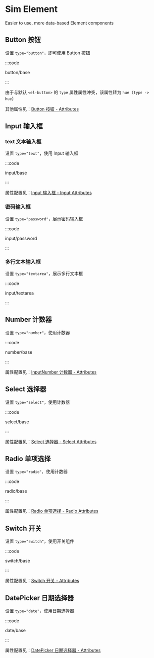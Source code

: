 # Sim Element

Easier to use, more data-based Element components

## Button 按钮

设置 `type="button"`，即可使用 Button 按钮

<s-demo :component="ButtonBase" />

:::code

button/base

:::

由于与默认 `<el-button>` 的 `type` 属性属性冲突，该属性转为 `hue`（`type -> hue`）

其他属性见：[Button 按钮 - Attributes](https://element.eleme.cn/#/zh-CN/component/button#attributes)

## Input 输入框

### text 文本输入框

设置 `type="text"`，使用 Input 输入框

<s-demo :component="InputBase" />

:::code

input/base

:::

属性配置见：[Input 输入框 - Input Attributes](https://element.eleme.cn/#/zh-CN/component/input#input-attributes)

### 密码输入框

设置 `type="password"`，展示密码输入框

<s-demo :component="InputPassword" />

:::code

input/password

:::

### 多行文本输入框

设置 `type="textarea"`，展示多行文本框

<s-demo :component="InputTextarea" />

:::code

input/textarea

:::


## Number 计数器

设置 `type="number"`，使用计数器

<s-demo :component="NumberBase" />

:::code

number/base

:::

属性配置见：[InputNumber 计数器 - Attributes](https://element.eleme.cn/#/zh-CN/component/input-number#attributes)

## Select 选择器

设置 `type="select"`，使用计数器

<s-demo :component="SelectBase" />

:::code

select/base

:::

属性配置见：[Select 选择器 - Select Attributes](https://element.eleme.io/#/zh-CN/component/select#select-attributes)

## Radio 单项选择

设置 `type="radio"`，使用计数器

<s-demo :component="RadioBase" />

:::code

radio/base

:::

属性配置见：[Radio 单项选择 - Radio Attributes](https://element.eleme.io/#/zh-CN/component/radio#radio-attributes)

## Switch 开关

设置 `type="switch"`，使用开关组件

<s-demo :component="SwitchBase" />

:::code

switch/base

:::

属性配置见：[Switch 开关 - Attributes](https://element.eleme.io/#/zh-CN/component/select#select-attributes)

## DatePicker 日期选择器

设置 `type="date"`，使用日期选择器

<s-demo :component="DateBase" />

:::code

date/base

:::

属性配置见：[DatePicker 日期选择器 - Attributes](https://element.eleme.io/#/zh-CN/component/date-picker#attributes)

<script setup>
import ButtonBase from 'src/examples/button/base.vue'
import InputBase from 'src/examples/input/base.vue'
import InputPassword from 'src/examples/input/password.vue'
import InputTextarea from 'src/examples/input/textarea.vue'
import NumberBase from 'src/examples/number/base.vue'
import SelectBase from 'src/examples/select/base.vue'
import RadioBase from 'src/examples/radio/base.vue'
import SwitchBase from 'src/examples/switch/base.vue'
import DateBase from 'src/examples/date/base.vue'
</script>
